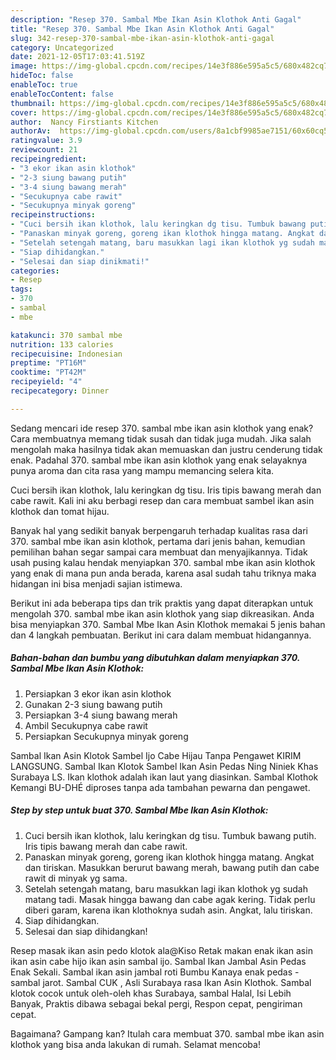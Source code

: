 ```yaml
---
description: "Resep 370. Sambal Mbe Ikan Asin Klothok Anti Gagal"
title: "Resep 370. Sambal Mbe Ikan Asin Klothok Anti Gagal"
slug: 342-resep-370-sambal-mbe-ikan-asin-klothok-anti-gagal
category: Uncategorized
date: 2021-12-05T17:03:41.519Z
image: https://img-global.cpcdn.com/recipes/14e3f886e595a5c5/680x482cq70/370-sambal-mbe-ikan-asin-klothok-foto-resep-utama.jpg
hideToc: false
enableToc: true
enableTocContent: false
thumbnail: https://img-global.cpcdn.com/recipes/14e3f886e595a5c5/680x482cq70/370-sambal-mbe-ikan-asin-klothok-foto-resep-utama.jpg
cover: https://img-global.cpcdn.com/recipes/14e3f886e595a5c5/680x482cq70/370-sambal-mbe-ikan-asin-klothok-foto-resep-utama.jpg
author:  Nancy Firstiants Kitchen
authorAv:  https://img-global.cpcdn.com/users/8a1cbf9985ae7151/60x60cq50/avatar.jpg
ratingvalue: 3.9
reviewcount: 21
recipeingredient:
- "3 ekor ikan asin klothok"
- "2-3 siung bawang putih"
- "3-4 siung bawang merah"
- "Secukupnya cabe rawit"
- "Secukupnya minyak goreng"
recipeinstructions:
- "Cuci bersih ikan klothok, lalu keringkan dg tisu. Tumbuk bawang putih. Iris tipis bawang merah dan cabe rawit."
- "Panaskan minyak goreng, goreng ikan klothok hingga matang. Angkat dan tiriskan. Masukkan berurut bawang merah, bawang putih dan cabe rawit di minyak yg sama."
- "Setelah setengah matang, baru masukkan lagi ikan klothok yg sudah matang tadi. Masak hingga bawang dan cabe agak kering. Tidak perlu diberi garam, karena ikan klothoknya sudah asin. Angkat, lalu tiriskan."
- "Siap dihidangkan."
- "Selesai dan siap dinikmati!"
categories:
- Resep
tags:
- 370
- sambal
- mbe

katakunci: 370 sambal mbe 
nutrition: 133 calories
recipecuisine: Indonesian
preptime: "PT16M"
cooktime: "PT42M"
recipeyield: "4"
recipecategory: Dinner

---
```



Sedang mencari ide resep 370. sambal mbe ikan asin klothok yang enak? Cara membuatnya memang tidak susah dan tidak juga mudah. Jika salah mengolah maka hasilnya tidak akan memuaskan dan justru cenderung tidak enak. Padahal 370. sambal mbe ikan asin klothok yang enak selayaknya punya aroma dan cita rasa yang mampu memancing selera kita.


Cuci bersih ikan klothok, lalu keringkan dg tisu. Iris tipis bawang merah dan cabe rawit. Kali ini aku berbagi resep dan cara membuat sambel ikan asin klothok dan tomat hijau.

Banyak hal yang sedikit banyak berpengaruh terhadap kualitas rasa dari 370. sambal mbe ikan asin klothok, pertama dari jenis bahan, kemudian pemilihan bahan segar sampai cara membuat dan menyajikannya. Tidak usah pusing kalau hendak menyiapkan 370. sambal mbe ikan asin klothok yang enak di mana pun anda berada, karena asal sudah tahu triknya maka hidangan ini bisa menjadi sajian istimewa.


Berikut ini ada beberapa tips dan trik praktis yang dapat diterapkan untuk mengolah 370. sambal mbe ikan asin klothok yang siap dikreasikan. Anda bisa menyiapkan 370. Sambal Mbe Ikan Asin Klothok memakai 5 jenis bahan dan 4 langkah pembuatan. Berikut ini cara dalam membuat hidangannya.

<!--inarticleads1-->

##### Bahan-bahan dan bumbu yang dibutuhkan dalam menyiapkan 370. Sambal Mbe Ikan Asin Klothok:

1. Persiapkan 3 ekor ikan asin klothok
1. Gunakan 2-3 siung bawang putih
1. Persiapkan 3-4 siung bawang merah
1. Ambil Secukupnya cabe rawit
1. Persiapkan Secukupnya minyak goreng


Sambal Ikan Asin Klotok Sambel Ijo Cabe Hijau Tanpa Pengawet KIRIM LANGSUNG. Sambal Ikan Klotok Sambel Ikan Asin Pedas Ning Niniek Khas Surabaya LS. Ikan klothok adalah ikan laut yang diasinkan. Sambal Klothok Kemangi BU-DHÉ diproses tanpa ada tambahan pewarna dan pengawet. 

<!--inarticleads2-->

##### Step by step untuk buat 370. Sambal Mbe Ikan Asin Klothok:

1. Cuci bersih ikan klothok, lalu keringkan dg tisu. Tumbuk bawang putih. Iris tipis bawang merah dan cabe rawit.
1. Panaskan minyak goreng, goreng ikan klothok hingga matang. Angkat dan tiriskan. Masukkan berurut bawang merah, bawang putih dan cabe rawit di minyak yg sama.
1. Setelah setengah matang, baru masukkan lagi ikan klothok yg sudah matang tadi. Masak hingga bawang dan cabe agak kering. Tidak perlu diberi garam, karena ikan klothoknya sudah asin. Angkat, lalu tiriskan.
1. Siap dihidangkan.
1. Selesai dan siap dihidangkan!

Resep masak ikan asin pedo klotok ala@Kiso Retak makan enak ikan asin ikan asin cabe hijo ikan asin sambal ijo. Sambal Ikan Jambal Asin Pedas Enak Sekali. Sambal ikan asin jambal roti Bumbu Kanaya enak pedas - sambal jarot. Sambal CUK , Asli Surabaya rasa Ikan Asin Klothok. Sambal klotok cocok untuk oleh-oleh khas Surabaya, sambal Halal, Isi Lebih Banyak, Praktis dibawa sebagai bekal pergi, Respon cepat, pengiriman cepat. 

Bagaimana? Gampang kan? Itulah cara membuat 370. sambal mbe ikan asin klothok yang bisa anda lakukan di rumah. Selamat mencoba!

